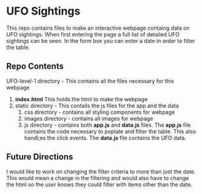 # UFO Sightings
This repo contains files to make an interactive webpage containg data on UFO sightings. When first entering the page a full list of detailed UFO sightings can be seen. In the form box you can enter a date in order to filter the table. 

## Repo Contents
UFO-level-1 directory - This contains all the files necessary for this webpage
1. **index.html** This holds the html to make the webpage
1. static directory - This contails the js files for the app and the data
    1. css directory - contains all styling components for webpage
    1. images directory - contains all images for webpage    
    1. js directory - contains both **app.js** and **data.js** files. The **app.js** file contains the code necessary to poplate and filter the table. This also handl;es the click events. The **data.js** file contains the UFO data.
    
## Future Directions
I would like to work on changing the filter criteria to more than just the date. This would mean a change in the filtering and would also have to change the html so the user knows they could filter with items other than the date.
